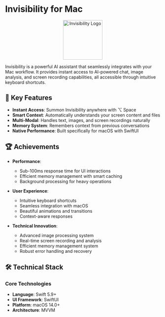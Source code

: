 # Invisibility for Mac

<p align="center">
  <img src="assets/icon.png" width="128" height="128" alt="Invisibility Logo">
</p>

Invisibility is a powerful AI assistant that seamlessly integrates with your Mac workflow. It provides instant access to AI-powered chat, image analysis, and screen recording capabilities, all accessible through intuitive keyboard shortcuts.

## 🌟 Key Features

- **Instant Access**: Summon Invisibility anywhere with ⌥ Space
- **Smart Context**: Automatically understands your screen content and files
- **Multi-Modal**: Handles text, images, and screen recordings naturally
- **Memory System**: Remembers context from previous conversations
- **Native Performance**: Built specifically for macOS with SwiftUI

## 🏆 Achievements

- **Performance**: 
  - Sub-100ms response time for UI interactions
  - Efficient memory management with smart caching
  - Background processing for heavy operations

- **User Experience**:
  - Intuitive keyboard shortcuts
  - Seamless integration with macOS
  - Beautiful animations and transitions
  - Context-aware responses

- **Technical Innovation**:
  - Advanced image processing system
  - Real-time screen recording and analysis
  - Efficient memory management system
  - Robust error handling and recovery

## 🛠 Technical Stack

### Core Technologies
- **Language**: Swift 5.9+
- **UI Framework**: SwiftUI
- **Platform**: macOS 14.0+
- **Architecture**: MVVM
